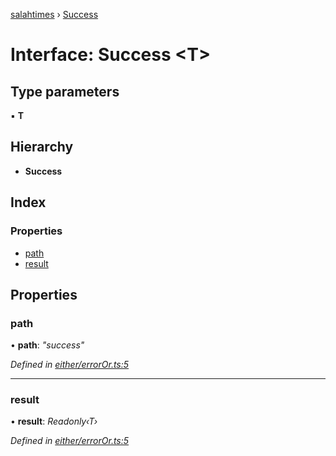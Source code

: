 [salahtimes](../README.md) › [Success](success.md)

# Interface: Success <**T**>

## Type parameters

▪ **T**

## Hierarchy

* **Success**

## Index

### Properties

* [path](success.md#path)
* [result](success.md#result)

## Properties

###  path

• **path**: *"success"*

*Defined in [either/errorOr.ts:5](https://github.com/doniseferi/salahtimes/blob/e43bde0/src/either/errorOr.ts#L5)*

___

###  result

• **result**: *Readonly‹T›*

*Defined in [either/errorOr.ts:5](https://github.com/doniseferi/salahtimes/blob/e43bde0/src/either/errorOr.ts#L5)*
